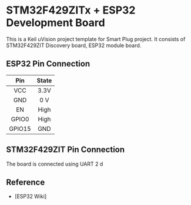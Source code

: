 # STM32F429ZITx + ESP32 Development Board
This is a Keil uVision project template for Smart Plug project. It consists of STM32F429ZIT Discovery board, ESP32 module board.

## ESP32 Pin Connection
| Pin | State |
|:---:|:-----:|
|VCC|3.3V|
|GND|0 V|
|EN|High|
|GPIO0|High|
|GPIO15|GND|

## STM32F429ZIT Pin Connection
The board is connected using UART 2
d
## Reference
- [ESP32 Wiki] 